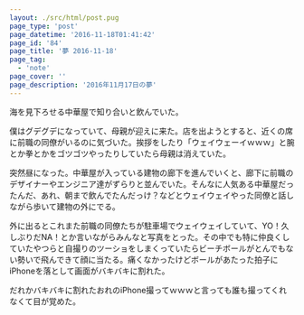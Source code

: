 ```yaml
---
layout: ./src/html/post.pug
page_type: 'post'
page_datetime: '2016-11-18T01:41:42'
page_id: '84'
page_title: '夢 2016-11-18'
page_tag:
  - 'note'
page_cover: ''
page_description: '2016年11月17日の夢'
---
```

海を見下ろせる中華屋で知り合いと飲んでいた。

僕はグデグデになっていて、母親が迎えに来た。店を出ようとすると、近くの席に前職の同僚がいるのに気づいた。挨拶をしたり「ウェイウェーイｗｗｗ」と腕とか拳とかをゴツゴツやったりしていたら母親は消えていた。

突然昼になった。中華屋が入っている建物の廊下を進んでいくと、廊下に前職のデザイナーやエンジニア達がずらりと並んでいた。そんなに人気ある中華屋だったんだ、あれ、朝まで飲んでたんだっけ？などとウェイウェイやった同僚と話しながら歩いて建物の外にでる。

外に出るとこれまた前職の同僚たちが駐車場でウェイウェイしていて、YO！久しぶりだNA！とか言いながらみんなと写真をとった。その中でも特に仲良くしていたやつらと自撮りのツーショをしまくっていたらビーチボールがとんでもない勢いで飛んできて顔に当たる。痛くなかったけどボールがあたった拍子にiPhoneを落として画面がバキバキに割れた。

だれかバキバキに割れたおれのiPhone撮ってｗｗｗと言っても誰も撮ってくれなくて目が覚めた。

